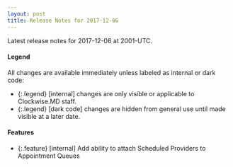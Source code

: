 ```yaml
---
layout: post
title: Release Notes for 2017-12-06
---
```


Latest release notes for 2017-12-06 at 2001-UTC.

<div class='legend' markdown='1'>

#### Legend

All changes are available immediately unless labeled as internal or dark code:

- {:.legend} [internal] changes are only visible or applicable to Clockwise.MD staff.
- {:.legend} [dark code] changes are hidden from general use until made visible at a later date.

</div>

<div class='features' markdown='1'>

#### Features

- {:.feature} [internal] Add ability to attach Scheduled Providers to Appointment Queues

</div>

